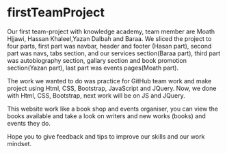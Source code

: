 # firstTeamProject

Our first team-project with knowledge academy, team member are Moath Hjjawi, Hassan Khaleel,Yazan Dalbah and Baraa. We sliced the project to four parts, first part was navbar, header and footer (Hasan part),  second part was navs, tabs section, and our services section(Baraa part), third part was autobiography section, gallary section and book promotion section(Yazan part), last part was events pages(Moath part).

The work we wanted to do was practice for GitHub team work and make project using Html, CSS, Bootstrap, JavaScript and JQuery. Now, we done with Html, CSS, Bootstrap, next work will be on JS and JQuery.

This website work like a book shop and events organiser, you can view the books available and take a look on writers and new works (books) and events they do.

Hope you to give feedback and tips to improve our skills and our work mindset.

